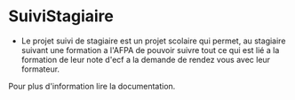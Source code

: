 # SuiviStagiaire

- Le projet suivi de stagiaire est un projet scolaire qui permet, au stagiaire suivant une formation a l'AFPA de pouvoir suivre tout ce qui est lié a la formation de leur note d'ecf a la demande de rendez vous avec leur formateur.

Pour plus d'information lire la documentation.
